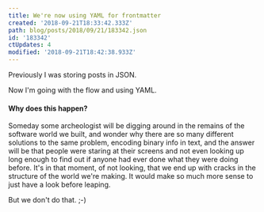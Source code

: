 ```yaml
---
title: We're now using YAML for frontmatter
created: '2018-09-21T18:33:42.333Z'
path: blog/posts/2018/09/21/183342.json
id: '183342'
ctUpdates: 4
modified: '2018-09-21T18:42:38.933Z'
---
```

Previously I was storing posts in JSON.

Now I'm going with the flow and using YAML.

#### Why does this happen?

Someday some archeologist will be digging around in the remains of the software world we built, and wonder why there are so many different solutions to the same problem, encoding binary info in text, and the answer will be that people were staring at their screens and not even looking up long enough to find out if anyone had ever done what they were doing before. It's in that moment, of not looking, that we end up with cracks in the structure of the world we're making. It would make so much more sense to just have a look before leaping.

But we don't do that. ;-)
